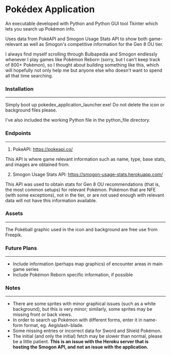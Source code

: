 # Pokédex Application

An executable developed with Python and Python GUI tool Tkinter which lets you search up Pokémon info. 

Uses data from PokéAPI and Smogon Usage Stats API to show both game-relevant as well as Smogon's competitive information for the Gen 8 OU tier.

I always find myself scrolling through Bulbapedia and Smogon endlessly whenever I play games like Pokémon Reborn (sorry, but I can't keep track of 800+ Pokémon), so I thought about building something like this, which will hopefully not only help me but anyone else who doesn't want to spend all that time searching.

### Installation
---

Simply boot up pokedex_application_launcher.exe! Do not delete the icon or background files please.

I've also included the working Python file in the python_file directory.

### Endpoints
---

1) PokeAPI: https://pokeapi.co/

This API is where game relevant information such as name, type, base stats, and images are obtained from.

2) Smogon Usage Stats API: https://smogon-usage-stats.herokuapp.com/

This API was used to obtain stats for Gen 8 OU recommendations (that is, the most common setups) for relevant Pokémon. Pokémon that are NFE (with some exceptions), not in the tier, or are not used enough with relevant data will not have this information available.

### Assets
---

The Pokéball graphic used in the icon and background are free use from Freepik.

### Future Plans
---

- Include information (perhaps map graphics) of encounter areas in main game series
- Include Pokémon Reborn specific information, if possible

### Notes
---

- There are some sprites with minor graphical issues (such as a white background), but this is very minor; similarly, some sprites may be missing front or back views.
- In order to search up Pokémon with different forms, enter it in name-form format, eg. Aegislash-blade.
- Some missing entries or incorrect data for Sword and Shield Pokémon.
- The initial (and only the initial) fetch may be slower than normal, please be a little patient. **This is an issue with the Heroku server that is hosting the Smogon API, and not an issue with the application.**
